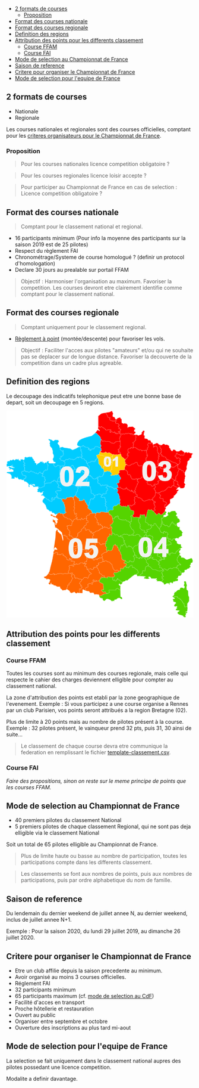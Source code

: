 <!-- TOC -->

- [2 formats de courses](#2-formats-de-courses)
  - [Proposition](#proposition)
- [Format des courses nationale](#format-des-courses-nationale)
- [Format des courses regionale](#format-des-courses-regionale)
- [Definition des regions](#definition-des-regions)
- [Attribution des points pour les differents classement](#attribution-des-points-pour-les-differents-classement)
  - [Course FFAM](#course-ffam)
  - [Course FAI](#course-fai)
- [Mode de selection au Championnat de France](#mode-de-selection-au-championnat-de-france)
- [Saison de reference](#saison-de-reference)
- [Critere pour organiser le Championnat de France](#critere-pour-organiser-le-championnat-de-france)
- [Mode de selection pour l'equipe de France](#mode-de-selection-pour-lequipe-de-france)

<!-- /TOC -->

## 2 formats de courses

- Nationale
- Regionale

Les courses nationales et regionales sont des courses officielles, comptant pour les [criteres organisateurs pour le Championnat de France](#critere-pour-organiser-le-championnat-de-france).

### Proposition

> Pour les courses nationales licence competition obligatoire ?

> Pour les courses regionales licence loisir accepte ?

> Pour participer au Championnat de France en cas de selection : Licence competition obligatoire ?

## Format des courses nationale

> Comptant pour le classement national et regional.

- 16 participants minimum (Pour info la moyenne des participants sur la saison 2019 est de 25 pilotes)
-	Respect du règlement FAI
-	Chronométrage/Systeme de course homologué ? (definir un protocol d'homologation)
- Declare 30 jours au prealable sur portail FFAM

> Objectif : Harmoniser l'organisation au maximum. Favoriser la competition. Les courses devront etre clairement identifie comme comptant pour le classement national.

## Format des courses regionale

> Comptant uniquement pour le classement regional.

-	[Règlement à point](reglement-a-point.md) (montée/descente) pour favoriser les vols.

> Objectif : Faciliter l'acces aux pilotes "amateurs" et/ou qui ne souhaite pas se deplacer sur de longue distance. Favoriser la decouverte de la competition dans un cadre plus agreable.

## Definition des regions

Le decoupage des indicatifs telephonique peut etre une bonne base de depart, soit un decoupage en 5 regions.

![](images/decoupage-regional.png)

## Attribution des points pour les differents classement

### Course FFAM

Toutes les courses sont au minimum des courses regionale, mais celle qui respecte le cahier des charges deviennent elligible pour compter au classement national.

La zone d'attribution des points est etabli par la zone geographique de l'evenement. Exemple : Si vous participez a une course organise a Rennes par un club Parisien, vos points seront attribués a la region Bretagne (02).

Plus de limite à 20 points mais au nombre de pilotes présent à la course. Exemple : 32 pilotes présent, le vainqueur prend 32 pts, puis 31, 30 ainsi de suite...

> Le classement de chaque course devra etre communique la federation en remplissant le fichier [template-classement.csv](fichiers/template-classement.csv).

### Course FAI

*Faire des propositions, sinon on reste sur le meme principe de points que les courses FFAM.*

## Mode de selection au Championnat de France

- 40 premiers pilotes du classement National
- 5 premiers pilotes de chaque classement Regional, qui ne sont pas deja elligible via le classement National

Soit un total de 65 pilotes elligible au Championnat de France.

> Plus de limite haute ou basse au nombre de participation, toutes les participations compte dans les differents classement.

> Les classements se font aux nombres de points, puis aux nombres de participations, puis par ordre alphabetique du nom de famille.

## Saison de reference

Du lendemain du dernier weekend de juillet annee N,  au dernier weekend, inclus de juillet annee N+1.

Exemple : Pour la saison 2020, du lundi 29 juillet 2019,  au dimanche 26 juillet 2020.

## Critere pour organiser le Championnat de France

- Etre un club affilie depuis la saison precedente au minimum.
- Avoir organisé au moins 3 courses officielles.
- Réglement FAI
- 32 participants minimum
- 65 participants maximum (cf. [mode de selection au CdF](#mode-de-selection-au-championnat-de-france))
- Facilité d'acces en transport
- Proche hôtellerie et restauration
- Ouvert au public
- Organiser entre septembre et octobre
- Ouverture des inscriptions au plus tard mi-aout

## Mode de selection pour l'equipe de France

La selection se fait uniquement dans le classement national aupres des pilotes possedant une licence competition.

Modalite a definir davantage.